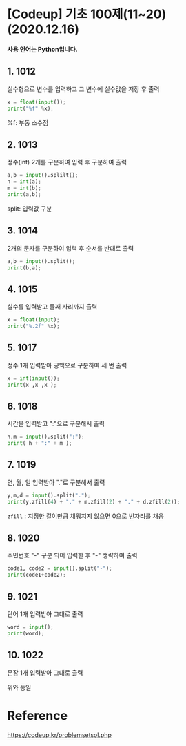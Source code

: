 # [Codeup] 기초 100제(11~20) (2020.12.16)

**사용 언어는 Python입니다.**

## 1. 1012

실수형으로 변수를 입력하고 그 변수에 실수값을 저장 후 출력

```python
x = float(input());
print("%f" %x);
```

%f: 부동 소수점



## 2. 1013

정수(int) 2개를 구분하여 입력 후 구분하여 출력

```python
a,b = input().splilt();
n = int(a);
m = int(b);
print(a,b);
```

split: 입력값 구분



## 3. 1014

2개의 문자를 구분하여 입력 후 순서를 반대로 출력

```python
a,b = input().split();
print(b,a);
```



## 4. 1015

실수를 입력받고 둘째 자리까지 출력

```python
x = float(input);
print("%.2f" %x);
```



## 5. 1017

정수 1개 입력받아 공백으로 구분하여 세 번 출력

```python
x = int(input());
print(x ,x ,x );
```



## 6. 1018

시간을 입력받고 ":"으로 구분해서 출력

```python
h,m = input().split(":");
print( h + ":" + m );
```



## 7. 1019

연, 월, 일 입력받아 "."로 구분해서 출력

```python
y,m,d = input().split(".");
print(y.zfill(4) + "." + m.zfill(2) + "." + d.zfill(2));
```

`zfill` : 지정한 길이만큼 채워지지 않으면 0으로 빈자리를 채움



## 8. 1020

주민번호 "-" 구분 되어 입력한 후 "-" 생략하여 출력

```python
code1, code2 = input().split("-");
print(code1+code2);
```



## 9. 1021

단어 1개 입력받아 그대로 출력

```python
word = input();
print(word);
```



## 10. 1022

문장 1개 입력받아 그대로 출력

위와 동일

# Reference

https://codeup.kr/problemsetsol.php